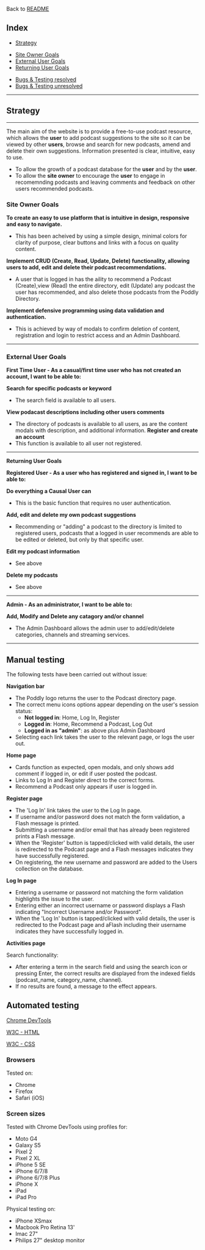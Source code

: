 Back to [README](README.md)

## Index

- [Strategy](#strategy)
* [Site Owner Goals](#site-owner-goals)
* [External User Goals](#external-user-goals)
* [Returning User Goals](#returning-user-goals)
- [Bugs & Testing resolved](#bugs-&-testing)
- [Bugs & Testing unresolved](#bugs-&-testing)

---
## **Strategy**
--- 
The main aim of the website is to provide a free-to-use podcast resource, which allows the **user** to add podcast suggestions to the site so it can be viewed by other **users**, browse and search for new podcasts, amend and delete their own suggestions. Information presented is clear, intuitive, easy to use.

- To allow the growth of a podcast database for the **user** and by the **user**.
- To allow the **site owner** to encourage the **user** to engage in recomemnding podcasts and leaving comments and feedback on other users recommended podcasts.


### **Site Owner Goals**
**To create an easy to use platform that is intuitive in design, responsive and easy to navigate.**
- This has been acheived by using a simple design, minimal colors for clarity of purpose, clear buttons and links with a focus on quality content.

**Implement CRUD (Create, Read, Update, Delete) functionality, allowing users to add, edit and delete their podcast recommendations.**
- A user that is logged in has the aility to recommend a Podcast (Create),view (Read) the entire directory, edit (Update) any podcast the user has recommended, and also delete those podcasts from the Poddly Directory.

**Implement defensive programming using data validation and authentication.**
- This is achieved by way of modals to confirm deletion of content, registration and login to restrict access and an Admin Dashboard.
---

### **External User Goals**

**First Time User - As a casual/first time user who has not created an account, I want to be able to:**

**Search for specific podcasts or keyword**
- The search field is available to all users.

**View podacast descriptions including other users comments**
- The directory of podcasts is available to all users, as are the content modals with description, and additional information.
**Register and create an account**
- This function is available to all user not registered.
---
**Returning User Goals**

**Registered User - As a user who has registered and signed in, I want to be able to:**

**Do everything a Causal User can**
- This is the basic function that requires no user authentication.

**Add, edit and delete my own podcast suggestions**
- Recommending or "adding" a podcast to the directory is limited to registered users, podcasts that a logged in user recommends are able to be edited or deleted, but only by that specific user.

**Edit my podcast information**
- See above

**Delete my podcasts**
- See above

---
**Admin - As an administrator, I want to be able to:**

**Add, Modify and Delete any catagory and/or channel**
- The Admin Dashboard allows the admin user to add/edit/delete categories, channels and streaming services.
---

## Manual testing

The following tests have been carried out without issue:

**Navigation bar**

- The Poddly logo returns the user to the Podcast directory page.
- The correct menu icons options appear depending on the user's session status:
  - **Not logged in**: Home, Log In, Register
  - **Logged in**: Home, Recommend a Podcast, Log Out
  - **Logged in as "admin"**: as above plus Admin Dashboard
- Selecting each link takes the user to the relevant page, or logs the user out.

**Home page**

- Cards function as expected, open modals, and only shows add comment if logged in, or edit if user posted the podcast.
- Links to Log In and Register direct to the correct forms.
- Recommend a Podcast only appears if user is logged in.

**Register page**

- The 'Log In' link takes the user to the Log In page.
- If username and/or password does not match the form validation, a Flash message is printed.
- Submitting a username and/or email that has already been registered prints a Flash message.
- When the 'Register' button is tapped/clicked with valid details, the user is redirected to the Podcast page and a Flash messages indicates they have successfully registered.
- On registering, the new username and password are added to the Users collection on the database.

**Log In page**

- Entering a username or password not matching the form validation highlights the issue to the user.
- Entering either an incorrect username or password displays a Flash indicating "Incorrect Username and/or Password".
- When the 'Log In' button is tapped/clicked with valid details, the user is redirected to the Podcast page and aFlash including their username indicates they have successfully logged in.


**Activities page**

Search functionality:

- After entering a term in the search field and using the search icon or pressing Enter, the correct results are displayed from the indexed fields (podcast_name, category_name, channel).
- If no results are found, a message to the effect appears.

## Automated testing

[Chrome DevTools](https://developers.google.com/web/tools/chrome-devtools)

[W3C - HTML](https://validator.w3.org/) 

[W3C - CSS](https://jigsaw.w3.org/css-validator/)


### Browsers

Tested on:

- Chrome
- Firefox
- Safari (iOS)

### Screen sizes

Tested with Chrome DevTools using profiles for:

- Moto G4
- Galaxy S5
- Pixel 2
- Pixel 2 XL
- iPhone 5 SE
- iPhone 6/7/8
- iPhone 6/7/8 Plus
- iPhone X
- iPad
- iPad Pro

Physical testing on:

- iPhone XSmax
- Macbook Pro Retina 13'
- Imac 27" 
- Philips 27" desktop monitor